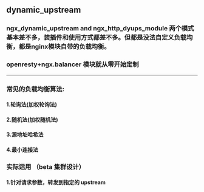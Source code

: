 ## dynamic_upstream

### ngx_dynamic_upstream and ngx_http_dyups_module 两个模式基本差不多，装插件和使用方式都差不多。但都是没法自定义负载均衡，都是nginx模块自带的负载均衡。

### openresty+ngx.balancer 模块就从零开始定制

---------
### 常见的负载均衡算法:

#### 1.轮询法(加权轮询法)

#### 2.随机法(加权随机法)

#### 3.源地址哈希法

#### 4.最小连接法

### 实际运用 （beta 集群设计）

#### 1.针对请求参数，转发到指定的 upstream
